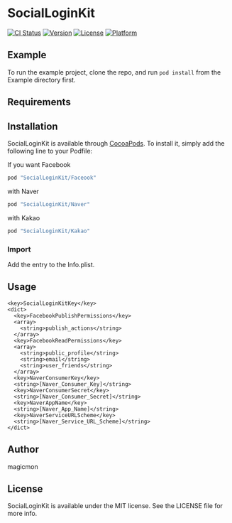 # SocialLoginKit

[![CI Status](http://img.shields.io/travis/sagun25si@gmail.com/SocialLoginKit.svg?style=flat)](https://travis-ci.org/magicmon/SocialLoginKit)
[![Version](https://img.shields.io/cocoapods/v/SocialLoginKit.svg?style=flat)](http://cocoapods.org/pods/SocialLoginKit)
[![License](https://img.shields.io/cocoapods/l/SocialLoginKit.svg?style=flat)](http://cocoapods.org/pods/SocialLoginKit)
[![Platform](https://img.shields.io/cocoapods/p/SocialLoginKit.svg?style=flat)](http://cocoapods.org/pods/SocialLoginKit)

## Example

To run the example project, clone the repo, and run `pod install` from the Example directory first.

## Requirements

## Installation

SocialLoginKit is available through [CocoaPods](http://cocoapods.org). To install
it, simply add the following line to your Podfile:

If you want Facebook 
```ruby
pod "SocialLoginKit/Faceook"
```

with Naver
```ruby
pod "SocialLoginKit/Naver"
```

with Kakao
```ruby
pod "SocialLoginKit/Kakao"
```

### Import

Add the entry to the Info.plist.

## Usage
```
<key>SocialLoginKitKey</key>
<dict>
  <key>FacebookPublishPermissions</key>
  <array>
    <string>publish_actions</string>
  </array>
  <key>FacebookReadPermissions</key>
  <array>
    <string>public_profile</string>
    <string>email</string>
    <string>user_friends</string>
  </array>
  <key>NaverConsumerKey</key>
  <string>[Naver_Consumer_Key]</string>
  <key>NaverConsumerSecret</key>
  <string>[Naver_Consumer_Secret]</string>
  <key>NaverAppName</key>
  <string>[Naver_App_Name]</string>
  <key>NaverServiceURLScheme</key>
  <string>[Naver_Service_URL_Scheme]</string>
</dict>
```

## Author

magicmon

## License

SocialLoginKit is available under the MIT license. See the LICENSE file for more info.
